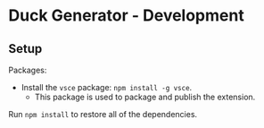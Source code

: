 # Duck Generator - Development

## Setup

Packages: 

- Install the `vsce` package: `npm install -g vsce`.
  - This package is used to package and publish the extension.
  
Run `npm install` to restore all of the dependencies.